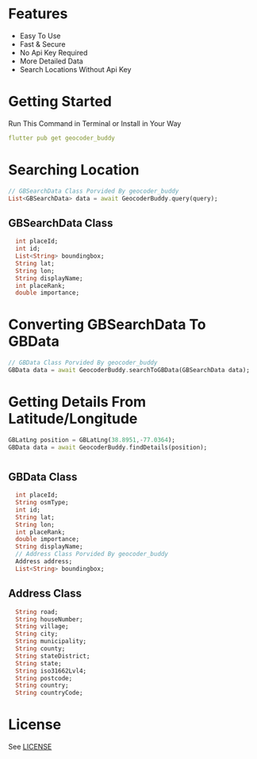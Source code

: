 # Features
* Easy To Use
* Fast & Secure
* No Api Key Required
* More Detailed Data
* Search Locations Without Api Key

# Getting Started

Run This Command in Terminal or Install in Your Way
```yaml
flutter pub get geocoder_buddy
```

# Searching Location
```dart
// GBSearchData Class Porvided By geocoder_buddy
List<GBSearchData> data = await GeocoderBuddy.query(query);
```
## GBSearchData Class
```dart
  int placeId;
  int id;
  List<String> boundingbox;
  String lat;
  String lon;
  String displayName;
  int placeRank;
  double importance;
```

# Converting GBSearchData To GBData
```dart
// GBData Class Porvided By geocoder_buddy
GBData data = await GeocoderBuddy.searchToGBData(GBSearchData data);
```

# Getting Details From Latitude/Longitude
```dart
GBLatLng position = GBLatLng(38.8951,-77.0364);
GBData data = await GeocoderBuddy.findDetails(position);
```
#

## GBData Class
```dart
  int placeId;
  String osmType;
  int id;
  String lat;
  String lon;
  int placeRank;
  double importance;
  String displayName;
  // Address Class Porvided By geocoder_buddy
  Address address;
  List<String> boundingbox;
```
## Address Class
```dart
  String road;
  String houseNumber;
  String village;
  String city;
  String municipality;
  String county;
  String stateDistrict;
  String state;
  String iso31662Lvl4;
  String postcode;
  String country;
  String countryCode;
```

# License

See [LICENSE](LICENSE)
